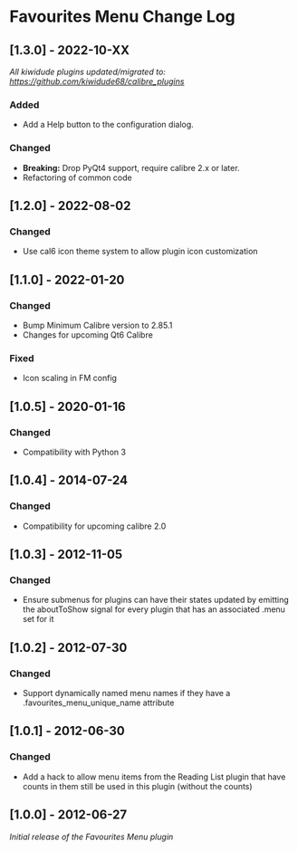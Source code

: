 # Favourites Menu Change Log

## [1.3.0] - 2022-10-XX
_All kiwidude plugins updated/migrated to: https://github.com/kiwidude68/calibre_plugins_
### Added
- Add a Help button to the configuration dialog.
### Changed
- **Breaking:** Drop PyQt4 support, require calibre 2.x or later.
- Refactoring of common code

## [1.2.0] - 2022-08-02
### Changed
- Use cal6 icon theme system to allow plugin icon customization

## [1.1.0] - 2022-01-20
### Changed
- Bump Minimum Calibre version to 2.85.1
- Changes for upcoming Qt6 Calibre
### Fixed
- Icon scaling in FM config

## [1.0.5] - 2020-01-16
### Changed
- Compatibility with Python 3

## [1.0.4] - 2014-07-24
### Changed
- Compatibility for upcoming calibre 2.0

## [1.0.3] - 2012-11-05
### Changed
- Ensure submenus for plugins can have their states updated by emitting the aboutToShow signal for every plugin that has an associated .menu set for it

## [1.0.2] - 2012-07-30
### Changed
- Support dynamically named menu names if they have a .favourites_menu_unique_name attribute

## [1.0.1] - 2012-06-30
### Changed
- Add a hack to allow menu items from the Reading List plugin that have counts in them still be used in this plugin (without the counts)

## [1.0.0] - 2012-06-27
_Initial release of the Favourites Menu plugin_
